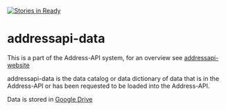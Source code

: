 [![Stories in Ready](https://badge.waffle.io/codeforkansascity/addressapi-data.png?label=ready&title=Ready)](https://waffle.io/codeforkansascity/addressapi-data)
# addressapi-data

This is a part of the Address-API system, for an overview see [addressapi-website](https://github.com/codeforkansascity/addressapi-website)

addressapi-data is the data catalog or data dictionary of data that is in the Address-API or has been requested to be loaded into the Address-API.

Data is stored in [Google Drive](https://drive.google.com/drive/u/1/folders/0B1F5BJsDsPCXVlU4RFRlaTRYMWs)
